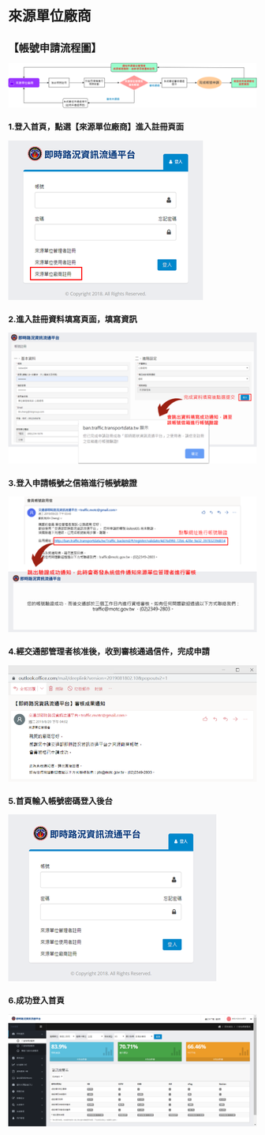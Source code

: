 # 來源單位廠商

## 【帳號申請流程圖】

![](../../.gitbook/assets/traffic-zhang-hao-guan-li-liu-cheng-fu-ben-3.png)

### 1.登入首頁，點選【來源單位廠商】進入註冊頁面

![](../../.gitbook/assets/image%20%2875%29.png)

### 2.進入註冊資料填寫頁面，填寫資訊

![](../../.gitbook/assets/image%20%2812%29.png)

### 3.登入申請帳號之信箱進行帳號驗證

![](../../.gitbook/assets/image%20%2851%29.png)

### 4.經交通部管理者核准後，收到審核通過信件，完成申請

![](../../.gitbook/assets/image%20%283%29.png)

### 5.首頁輸入帳號密碼登入後台

![](../../.gitbook/assets/image%20%284%29.png)

### 6.成功登入首頁

![](../../.gitbook/assets/image%20%2886%29.png)

